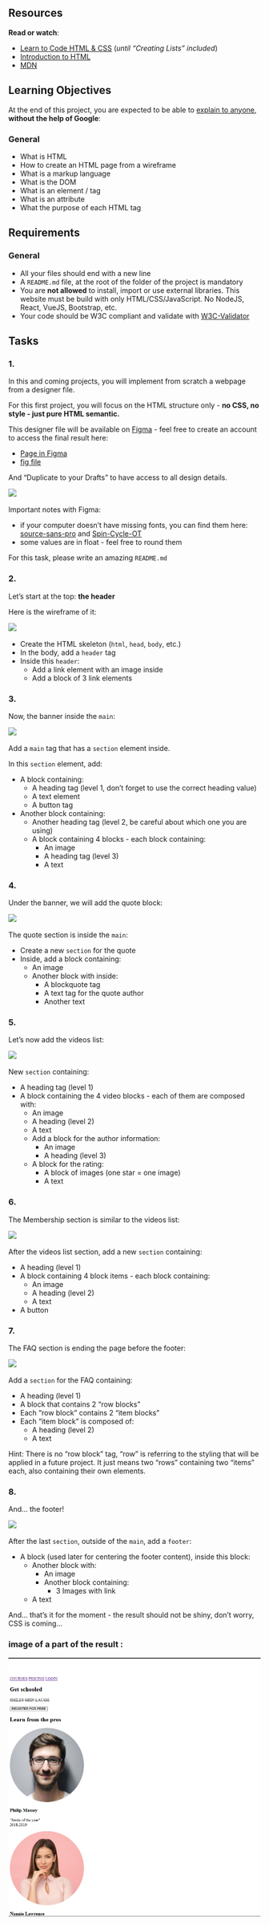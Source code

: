 ## Resources

**Read or watch**:

- [Learn to Code HTML & CSS](/rltoken/D6o845Dj6bWanYggYGQK4A "Learn to Code HTML & CSS") (_until “Creating Lists” included_)
- [Introduction to HTML](/rltoken/pi2d_GWRubaTHQfAmKb8FQ "Introduction to HTML")
- [MDN](/rltoken/STnL1M-mwzCvnzHtG21XGQ "MDN")

## Learning Objectives

At the end of this project, you are expected to be able to [explain to anyone](/rltoken/tk1bYe9n6YmcEsF-gwOgMA "explain to anyone"), **without the help of Google**:

### General

- What is HTML
- How to create an HTML page from a wireframe
- What is a markup language
- What is the DOM
- What is an element / tag
- What is an attribute
- What the purpose of each HTML tag

## Requirements

### General

- All your files should end with a new line
- A `README.md` file, at the root of the folder of the project is mandatory
- You are **not allowed** to install, import or use external libraries. This website must be build with only HTML/CSS/JavaScript. No NodeJS, React, VueJS, Bootstrap, etc.
- Your code should be W3C compliant and validate with [W3C-Validator](/rltoken/czWaAX6ZYwSLoR3bh2Qiqg "W3C-Validator")

## Tasks

### 1.

In this and coming projects, you will implement from scratch a webpage from a designer file.

For this first project, you will focus on the HTML structure only - **no CSS, no style - just pure HTML semantic.**

This designer file will be available on [Figma](/rltoken/ChJbK90Un6oS2A6ozdyTQA "Figma") - feel free to create an account to access the final result here:

- [Page in Figma](/rltoken/lhaBvvfXnyGKs9bRxokWtQ "Page in Figma")
- [fig file](/rltoken/BOC4LSHhGgn-RudlXjuUKg "fig file")

And “Duplicate to your Drafts” to have access to all design details.

![](https://s3.eu-west-3.amazonaws.com/hbtn.intranet/uploads/medias/2020/3/559ad8d43fb61e310e2b.png?X-Amz-Algorithm=AWS4-HMAC-SHA256&X-Amz-Credential=AKIA4MYA5JM5DUTZGMZG%2F20250808%2Feu-west-3%2Fs3%2Faws4_request&X-Amz-Date=20250808T081224Z&X-Amz-Expires=86400&X-Amz-SignedHeaders=host&X-Amz-Signature=4c1fcd456d9290cde1cefe0f50595efda0b0219906004bf948fd6a6cfed68b5d)

Important notes with Figma:

- if your computer doesn’t have missing fonts, you can find them here: [source-sans-pro](/rltoken/76O2REi_XN8esxhm9fZg9w "source-sans-pro") and [Spin-Cycle-OT](/rltoken/tIZuYvssJ291nB0BWUl-Tw "Spin-Cycle-OT")
- some values are in float - feel free to round them

For this task, please write an amazing `README.md`

### 2.

Let’s start at the top: **the header**

Here is the wireframe of it:

![](https://s3.eu-west-3.amazonaws.com/hbtn.intranet/uploads/medias/2024/4/f08f357fc2c894d821a29b7f907f26089ec68d86.jpg?X-Amz-Algorithm=AWS4-HMAC-SHA256&X-Amz-Credential=AKIA4MYA5JM5DUTZGMZG%2F20250808%2Feu-west-3%2Fs3%2Faws4_request&X-Amz-Date=20250808T081224Z&X-Amz-Expires=86400&X-Amz-SignedHeaders=host&X-Amz-Signature=e8d34bb0c1765a320c5ed0ce8304a0dad56d66374130e58bb4fcbb5280f752e0)

- Create the HTML skeleton (`html`, `head`, `body`, etc.)
- In the body, add a `header` tag
- Inside this `header`:
  - Add a link element with an image inside
  - Add a block of 3 link elements

### 3.

Now, the banner inside the `main`:

![](https://s3.eu-west-3.amazonaws.com/hbtn.intranet/uploads/medias/2024/4/d3f0dba16af368a681919fb44306fadfb2499b54.jpg?X-Amz-Algorithm=AWS4-HMAC-SHA256&X-Amz-Credential=AKIA4MYA5JM5DUTZGMZG%2F20250808%2Feu-west-3%2Fs3%2Faws4_request&X-Amz-Date=20250808T081224Z&X-Amz-Expires=86400&X-Amz-SignedHeaders=host&X-Amz-Signature=e89bdd5788e3237192f205427d8d4c456deefd68944eeba16f25454de9bd6daa)

Add a `main` tag that has a `section` element inside.

In this `section` element, add:

- A block containing:
  - A heading tag (level 1, don’t forget to use the correct heading value)
  - A text element
  - A button tag
- Another block containing:
  - Another heading tag (level 2, be careful about which one you are using)
  - A block containing 4 blocks - each block containing:
    - An image
    - A heading tag (level 3)
    - A text

### 4.

Under the banner, we will add the quote block:

![](https://s3.eu-west-3.amazonaws.com/hbtn.intranet/uploads/medias/2024/4/e898eac85272d52f5528ea81678000045a37017a.jpg?X-Amz-Algorithm=AWS4-HMAC-SHA256&X-Amz-Credential=AKIA4MYA5JM5DUTZGMZG%2F20250808%2Feu-west-3%2Fs3%2Faws4_request&X-Amz-Date=20250808T081224Z&X-Amz-Expires=86400&X-Amz-SignedHeaders=host&X-Amz-Signature=ab231e87e6d2ab78e83ebcfaa4957bb2e8189f0345141102b332997964eb0796)

The quote section is inside the `main`:

- Create a new `section` for the quote
- Inside, add a block containing:
  - An image
  - Another block with inside:
    - A blockquote tag
    - A text tag for the quote author
    - Another text

### 5.

Let’s now add the videos list:

![](https://s3.eu-west-3.amazonaws.com/hbtn.intranet/uploads/medias/2021/4/a5712ac70330c6812c6aee2bf21efe7ac53d1397.jpg?X-Amz-Algorithm=AWS4-HMAC-SHA256&X-Amz-Credential=AKIA4MYA5JM5DUTZGMZG%2F20250808%2Feu-west-3%2Fs3%2Faws4_request&X-Amz-Date=20250808T081224Z&X-Amz-Expires=86400&X-Amz-SignedHeaders=host&X-Amz-Signature=fd9d99b68b1f2bf41987887b0c7eaf1f78c0f039169420982348d284656ff5af)

New `section` containing:

- A heading tag (level 1)
- A block containing the 4 video blocks - each of them are composed with:
  - An image
  - A heading (level 2)
  - A text
  - Add a block for the author information:
    - An image
    - A heading (level 3)
  - A block for the rating:
    - A block of images (one star = one image)
    - A text

### 6.

The Membership section is similar to the videos list:

![](https://s3.eu-west-3.amazonaws.com/hbtn.intranet/uploads/medias/2021/4/1ddf18bc6d89725de2fde4881e8990fae6d89628.jpg?X-Amz-Algorithm=AWS4-HMAC-SHA256&X-Amz-Credential=AKIA4MYA5JM5DUTZGMZG%2F20250808%2Feu-west-3%2Fs3%2Faws4_request&X-Amz-Date=20250808T081224Z&X-Amz-Expires=86400&X-Amz-SignedHeaders=host&X-Amz-Signature=227141adf3311e673db4698cf1f1b70c4d4ebf057c072bda57a651440b1c21a2)

After the videos list section, add a new `section` containing:

- A heading (level 1)
- A block containing 4 block items - each block containing:
  - An image
  - A heading (level 2)
  - A text
- A button

### 7.

The FAQ section is ending the page before the footer:

![](https://s3.eu-west-3.amazonaws.com/hbtn.intranet/uploads/medias/2021/4/e4b2806abe9edc126fa0d4155aaf5d7e7da479e4.jpg?X-Amz-Algorithm=AWS4-HMAC-SHA256&X-Amz-Credential=AKIA4MYA5JM5DUTZGMZG%2F20250808%2Feu-west-3%2Fs3%2Faws4_request&X-Amz-Date=20250808T081224Z&X-Amz-Expires=86400&X-Amz-SignedHeaders=host&X-Amz-Signature=eea87ef99a658eacf045a5ea382555b3217e8d73c9d72e1455a35d73150032eb)

Add a `section` for the FAQ containing:

- A heading (level 1)
- A block that contains 2 “row blocks”
- Each “row block” contains 2 “item blocks”
- Each “item block” is composed of:
  - A heading (level 2)
  - A text

Hint: There is no “row block” tag, “row” is referring to the styling that will be applied in a future project. It just means two “rows” containing two “items” each, also containing their own elements.

### 8.

And… the footer!

![](https://s3.eu-west-3.amazonaws.com/hbtn.intranet/uploads/medias/2021/4/7224527ac842981b3b387cd9d713b4a1b912a487.jpg?X-Amz-Algorithm=AWS4-HMAC-SHA256&X-Amz-Credential=AKIA4MYA5JM5DUTZGMZG%2F20250808%2Feu-west-3%2Fs3%2Faws4_request&X-Amz-Date=20250808T081224Z&X-Amz-Expires=86400&X-Amz-SignedHeaders=host&X-Amz-Signature=a69a7cc2a167281816a6a27b410c541e2da31c0f1e66290efe3d21bd7d6fd396)

After the last `section`, outside of the `main`, add a `footer`:

- A block (used later for centering the footer content), inside this block:
  - Another block with:
    - An image
    - Another block containing:
      - 3 Images with link
  - A text

And… that’s it for the moment - the result should not be shiny, don’t worry, CSS is coming…

### image of a part of the result :

![alt text](image.png)
